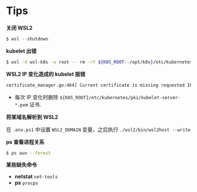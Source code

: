 # Tips

**关闭 WSL2**

```powershell
$ wsl --shutdown
```

**kubelet 出错**

```bash
$ wsl -d wsl-k8s -u root -- rm -rf ${K8S_ROOT:-/opt/k8s}/etc/kubernetes/kubelet-bootstrap.kubeconfig
```

**WSL2 IP 变化造成的 kubelet 报错**

```bash
certificate_manager.go:464] Current certificate is missing requested IP addresses [172.21.21.166]
```

* 每次 IP 变化时删除 `${K8S_ROOT}/etc/kubernetes/pki/kubelet-server-*.pem` 证书.

**将某域名解析到 WSL2**

在 `.env.ps1` 中设置 `WSL2_DOMAIN` 变量，之后执行 `./wsl2/bin/wsl2host --write`

**ps 查看进程关系**

```bash
$ ps aux --forest
```

**某些缺失命令**

* **netstat** `net-tools`
* **ps** `procps`
